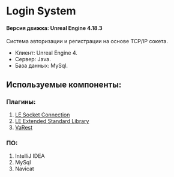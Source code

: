 # Login System
#### Версия движка: Unreal Engine 4.18.3
Система авторизации и регистрации на основе TCP/IP сокета.

* Клиент: Unreal Engine 4.
* Сервер: Java.
* База данных: MySql.

## Используемые компоненты:
### Плагины:
1. [LE Socket Connection](https://www.unrealengine.com/marketplace/low-entry-socket-connection "Платный")
2. [LE Extended Standard Library](https://www.unrealengine.com/marketplace/low-entry-extended-standard-library "Бесплатный")
3. [VaRest](https://www.unrealengine.com/marketplace/varest-plugin "Бесплатный")

### ПО: 
1. IntelliJ IDEA
2. MySql
3. Navicat
